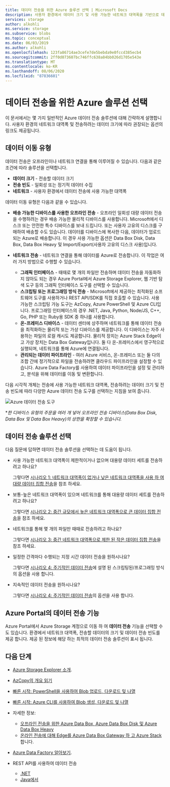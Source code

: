 ```yaml
---
title: 데이터 전송을 위한 Azure 솔루션 선택 | Microsoft Docs
description: 사용자 환경에서 데이터 크기 및 사용 가능한 네트워크 대역폭을 기반으로 데이터를 전송 하기 위한 Azure 솔루션을 선택 하는 방법에 대해 알아봅니다.
services: storage
author: alkohli
ms.service: storage
ms.subservice: blobs
ms.topic: conceptual
ms.date: 06/03/2019
ms.author: alkohli
ms.openlocfilehash: 123fa86714ae3cefe7de5bebda9e0fccd385ecb4
ms.sourcegitcommit: 2ff0d073607bc746ffc638a84bb026d1705e543e
ms.translationtype: MT
ms.contentlocale: ko-KR
ms.lasthandoff: 08/06/2020
ms.locfileid: "87836601"
---
```

# <a name="choose-an-azure-solution-for-data-transfer"></a>데이터 전송을 위한 Azure 솔루션 선택

이 문서에서는 몇 가지 일반적인 Azure 데이터 전송 솔루션에 대해 간략하게 설명합니다. 사용자 환경의 네트워크 대역폭 및 전송하려는 데이터 크기에 따라 권장되는 옵션의 링크도 제공됩니다.

## <a name="types-of-data-movement"></a>데이터 이동 유형

데이터 전송은 오프라인이나 네트워크 연결을 통해 이루어질 수 있습니다. 다음과 같은 조건에 따라 솔루션을 선택합니다.

- **데이터 크기** - 전송할 데이터 크기
- **전송 빈도** - 일회성 또는 정기적 데이터 수집
- **네트워크** - 사용자 환경에서 데이터 전송에 사용 가능한 대역폭

데이터 이동 유형은 다음과 같을 수 있습니다.

- **배송 가능한 디바이스를 사용한 오프라인 전송** - 오프라인 일회성 대량 데이터 전송을 수행하려는 경우 배송 가능한 물리적 디바이스를 사용합니다. Microsoft에서 디스크 또는 안전한 특수 디바이스를 보내 드립니다. 또는 사용자 고유의 디스크를 구매하여 배송할 수도 있습니다. 데이터를 디바이스에 복사한 다음, 데이터가 업로드되는 Azure로 배송합니다.  이 경우 사용 가능한 옵션은 Data Box Disk, Data Box, Data Box Heavy 및 Import/Export(사용자 고유의 디스크 사용)입니다.

- **네트워크 전송** - 네트워크 연결을 통해 데이터를 Azure로 전송합니다. 이 작업은 여러 가지 방법으로 수행할 수 있습니다.

    - **그래픽 인터페이스** - 때때로 몇 개의 파일만 전송하며 데이터 전송을 자동화하지 않아도 되는 경우 Azure Portal에서 Azure Storage Explorer, 웹 기반 탐색 도구 등의 그래픽 인터페이스 도구를 선택할 수 있습니다.
    - **스크립팅 또는 프로그래밍 방식 전송** - Microsoft에서 제공하는 최적화된 소프트웨어 도구를 사용하거나 REST API/SDK를 직접 호출할 수 있습니다. 사용 가능한 스크립팅 가능 도구는 AzCopy, Azure PowerShell 및 Azure CLI입니다. 프로그래밍 인터페이스의 경우 .NET, Java, Python, Node/JS, C++, Go, PHP 또는 Ruby용 SDK 중 하나를 사용합니다.
    - **온-프레미스 디바이스** - 데이터 센터에 상주하며 네트워크를 통해 데이터 전송을 최적화하는 물리적 또는 가상 디바이스를 제공합니다. 이 디바이스는 자주 사용하는 파일의 로컬 캐시도 제공합니다. 물리적 장치는 Azure Stack Edge이 고 가상 장치는 Data Box Gateway입니다. 둘 다 온-프레미스에서 영구적으로 실행되며, 네트워크를 통해 Azure에 연결됩니다.
    - **관리되는 데이터 파이프라인** - 여러 Azure 서비스, 온-프레미스 또는 둘 다의 조합 간에 정기적으로 파일을 전송하려면 클라우드 파이프라인을 설정할 수 있습니다. Azure Data Factory를 사용하여 데이터 파이프라인을 설정 및 관리하고, 분석을 위해 데이터를 이동 및 변환합니다.

다음 시각적 개체는 전송에 사용 가능한 네트워크 대역폭, 전송하려는 데이터 크기 및 전송 빈도에 따라 다양한 Azure 데이터 전송 도구를 선택하는 지침을 보여 줍니다.

![Azure 데이터 전송 도구](media/storage-choose-data-transfer-solution/azure-data-transfer-options-3.png)

**한 디바이스 유형의 주문을 여러 개 넣어 오프라인 전송 디바이스(Data Box Disk, Data Box 및 Data Box Heavy)의 상한을 확장할 수 있습니다.*

## <a name="selecting-a-data-transfer-solution"></a>데이터 전송 솔루션 선택

다음 질문에 답하면 데이터 전송 솔루션을 선택하는 데 도움이 됩니다.

- 사용 가능한 네트워크 대역폭이 제한적이거나 없으며 대용량 데이터 세트를 전송하려고 하나요?
  
    그렇다면 [시나리오 1: 네트워크 대역폭이 없거나 낮은 네트워크 대역폭을 사용 하 여 대량 데이터 집합 전송](storage-solution-large-dataset-low-network.md)을 참조 하세요.
- 보통-높은 네트워크 대역폭이 있으며 네트워크를 통해 대용량 데이터 세트를 전송하려고 하나요?

    그렇다면 [시나리오 2: 중간 규모에서 높은 네트워크 대역폭으로 큰 데이터 집합 전송](storage-solution-large-dataset-moderate-high-network.md)을 참조 하세요.
- 네트워크를 통해 몇 개의 파일만 때때로 전송하려고 하나요?

    그렇다면 [시나리오 3: 중간 네트워크 대역폭으로 제한 된 작은 데이터 집합 전송](storage-solution-small-dataset-low-moderate-network.md)을 참조 하세요.
- 일정한 간격마다 수행되는 지정 시간 데이터 전송을 원하시나요?

    그렇다면 [시나리오 4: 주기적인 데이터 전송](storage-solution-periodic-data-transfer.md)에 설명 된 스크립팅된/프로그래밍 방식의 옵션을 사용 합니다.
- 지속적인 데이터 전송을 원하시나요?

    그렇다면 [시나리오 4: 주기적인 데이터 전송](storage-solution-periodic-data-transfer.md)의 옵션을 사용 합니다.

## <a name="data-transfer-feature-in-azure-portal"></a>Azure Portal의 데이터 전송 기능

Azure Portal에서 Azure Storage 계정으로 이동 하 여 **데이터 전송** 기능을 선택할 수도 있습니다. 환경에서 네트워크 대역폭, 전송할 데이터의 크기 및 데이터 전송 빈도를 제공 합니다. 제공 된 정보에 해당 하는 최적의 데이터 전송 솔루션이 표시 됩니다. 

## <a name="next-steps"></a>다음 단계

- [Azure Storage Explorer 소개](https://azure.microsoft.com/resources/videos/introduction-to-microsoft-azure-storage-explorer/).
- [AzCopy의 개요 읽기](https://docs.microsoft.com/azure/storage/common/storage-use-azcopy-v10)
- [빠른 시작: PowerShell을 사용하여 Blob 업로드, 다운로드 및 나열](../blobs/storage-quickstart-blobs-powershell.md)
- [빠른 시작: Azure CLI를 사용하여 Blob 생성, 다운로드 및 나열](../blobs/storage-quickstart-blobs-cli.md)
- 자세한 정보:

    - [오프라인 전송을 위한 Azure Data Box, Azure Data Box Disk 및 Azure Data Box Heavy](https://docs.microsoft.com/azure/databox/)
    - [온라인 전송에 대해 Edge를 Azure Data Box Gateway 하 고 Azure Stack](https://docs.microsoft.com/azure/databox-online/)합니다.
- [Azure Data Factory 알아보기](https://docs.microsoft.com/azure/data-factory/copy-activity-overview).
- REST API를 사용하여 데이터 전송

    - [.NET](https://docs.microsoft.com/dotnet/api/overview/azure/storage)
    - [Java에서](https://docs.microsoft.com/java/api/overview/azure/storage)

